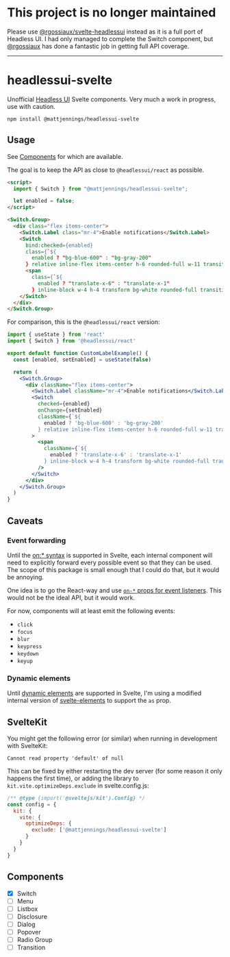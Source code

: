 # This project is no longer maintained
 
Please use [@rgossiaux/svelte-headlessui](https://github.com/rgossiaux/svelte-headlessui) instead as it is a full port of Headless UI. I had only managed to complete the Switch component, but [@rgossiaux](https://github.com/rgossiaux) has done a fantastic job in getting full API coverage.

---

# headlessui-svelte

Unofficial [Headless UI](https://headlessui.dev) Svelte components. Very much a work in progress, use with caution.

```
npm install @mattjennings/headlessui-svelte
```

## Usage

See [Components](#Components) for which are available.

The goal is to keep the API as close to `@headlessui/react` as possible.

```html
<script>
  import { Switch } from "@mattjennings/headlessui-svelte";

  let enabled = false;
</script>

<Switch.Group>
  <div class="flex items-center">
    <Switch.Label class="mr-4">Enable notifications</Switch.Label>
    <Switch
      bind:checked={enabled}
      class={`${
        enabled ? "bg-blue-600" : "bg-gray-200"
      } relative inline-flex items-center h-6 rounded-full w-11 transition-colors focus:outline-none focus:ring-2 focus:ring-offset-2 focus:ring-indigo-500`}>
      <span
        class={`${
          enabled ? "translate-x-6" : "translate-x-1"
        } inline-block w-4 h-4 transform bg-white rounded-full transition-transform`} />
    </Switch>
  </div>
</Switch.Group>
```

For comparison, this is the `@headlessui/react` version:

```jsx
import { useState } from 'react'
import { Switch } from '@headlessui/react'

export default function CustomLabelExample() {
  const [enabled, setEnabled] = useState(false)

  return (
    <Switch.Group>
      <div className="flex items-center">
        <Switch.Label className="mr-4">Enable notifications</Switch.Label>
        <Switch
          checked={enabled}
          onChange={setEnabled}
          className={`${
            enabled ? 'bg-blue-600' : 'bg-gray-200'
          } relative inline-flex items-center h-6 rounded-full w-11 transition-colors focus:outline-none focus:ring-2 focus:ring-offset-2 focus:ring-indigo-500`}
        >
          <span
            className={`${
              enabled ? 'translate-x-6' : 'translate-x-1'
            } inline-block w-4 h-4 transform bg-white rounded-full transition-transform`}
          />
        </Switch>
      </div>
    </Switch.Group>
  )
}
```

## Caveats

### Event forwarding

Until the [on:\* syntax](https://github.com/sveltejs/svelte/issues/2837) is supported in Svelte, each internal component will need to explicitly forward every possible event so that they can be used. The scope of this package is small enough that I could do that, but it would be annoying.

One idea is to go the React-way and use [`on-*` props for event listeners](https://github.com/sveltejs/svelte/issues/2837#issuecomment-590605457). This would not be the ideal API, but it would work.

For now, components will at least emit the following events:

- `click`
- `focus`
- `blur`
- `keypress`
- `keydown`
- `keyup`

### Dynamic elements

Until [dynamic elements](https://github.com/sveltejs/svelte/issues/2324) are supported in Svelte, I'm using a modified internal version of [svelte-elements](https://github.com/timhall/svelte-elements) to support the `as` prop.

## SvelteKit

You might get the following error (or similar) when running in development with SvelteKit:

```
Cannot read property 'default' of null
```

This can be fixed by either restarting the dev server (for some reason it only happens the first time), or adding the library to `kit.vite.optimizeDeps.exclude` in svelte.config.js:

```js
/** @type {import('@sveltejs/kit').Config} */
const config = {
  kit: {
    vite: {
      optimizeDeps: {
        exclude: ['@mattjennings/headlessui-svelte']
      }
    }
  }
}
```

## Components

- [x] Switch
- [ ] Menu
- [ ] Listbox
- [ ] Disclosure
- [ ] Dialog
- [ ] Popover
- [ ] Radio Group
- [ ] Transition

